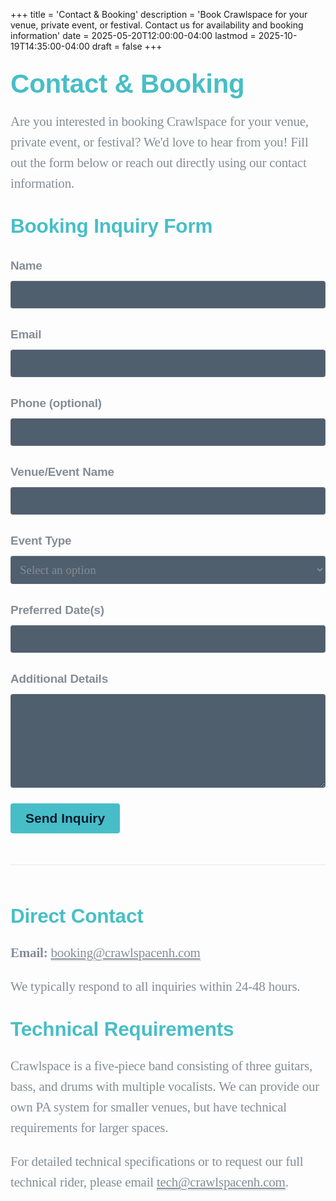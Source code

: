 +++
title = 'Contact & Booking'
description = 'Book Crawlspace for your venue, private event, or festival. Contact us for availability and booking information'
date = 2025-05-20T12:00:00-04:00
lastmod = 2025-10-19T14:35:00-04:00
draft = false
+++
<!-- markdownlint-disable MD025 MD033 MD045 -->

<style>
  .contact-container {
    font-family: "Lora", serif;
    font-size: 21px;
    line-height: 33px;
    letter-spacing: -0.2px;
    color: #848d96;
    margin-bottom: 40px;
  }

  .contact-container h1, .contact-container h2 {
    font-family: "Montserrat", sans-serif;
    font-weight: 600;
    color: #47bec7;
    margin-top: 35px;
  }

  .contact-container a {
    color: #848d96;
    transition-duration: 0.5s;
    border-bottom: 1px dotted #848d96;
  }

  .contact-container a:hover {
    color: #CA486d;
    transition-duration: 0.1s;
    border-bottom: 1px dotted #CA486d;
  }

  .contact-form {
    margin-top: 30px;
    max-width: 600px;
  }

  .form-group {
    margin-bottom: 25px;
  }

  .form-group label {
    display: block;
    margin-bottom: 8px;
    font-family: "Montserrat", sans-serif;
    font-weight: 600;
    font-size: 0.9em;
  }

  .form-group input, .form-group textarea, .form-group select {
    width: 100%;
    padding: 10px;
    border: 1px solid rgba(132, 141, 150, 0.3);
    background-color: rgba(6, 28, 48, 0.7);
    border-radius: 4px;
    font-family: "Lora", serif;
    font-size: 0.9em;
    color: #848d96;
  }

  .form-group textarea {
    min-height: 150px;
    resize: vertical;
  }

  .submit-button {
    background-color: #47bec7;
    color: #061C30;
    border: none;
    padding: 12px 24px;
    border-radius: 4px;
    cursor: pointer;
    font-family: "Montserrat", sans-serif;
    font-weight: 600;
    font-size: 1em;
    transition: background-color 0.3s ease;
  }

  .submit-button:hover {
    background-color: #CA486d;
  }

  .contact-info {
    margin-top: 50px;
    padding-top: 30px;
    border-top: 1px solid rgba(132, 141, 150, 0.2);
  }

  .contact-method {
    margin-bottom: 20px;
  }

  .contact-method i {
    margin-right: 10px;
    color: #47bec7;
  }
</style>

<div class="contact-container">

# Contact & Booking

Are you interested in booking Crawlspace for your venue, private event, or festival? We'd love to hear from you! Fill out the form below or reach out directly using our contact information.

## Booking Inquiry Form

<form class="contact-form" action="https://formspree.io/f/mzzrwwny" method="POST">
  <div class="form-group">
    <label for="name">Name</label>
    <input type="text" id="name" name="name" required>
  </div>
  <div class="form-group">
    <label for="email">Email</label>
    <input type="email" id="email" name="email" required>
  </div>
  <div class="form-group">
    <label for="phone">Phone (optional)</label>
    <input type="tel" id="phone" name="phone">
  </div>
  <div class="form-group">
    <label for="venue">Venue/Event Name</label>
    <input type="text" id="venue" name="venue" required>
  </div>
  <div class="form-group">
    <label for="event-type">Event Type</label>
    <select id="event-type" name="event-type" required>
      <option value="">Select an option</option>
      <option value="bar-club">Bar/Club</option>
      <option value="festival">Festival</option>
      <option value="private">Private Event</option>
      <option value="corporate">Corporate Event</option>
      <option value="other">Other</option>
    </select>
  </div>
  <div class="form-group">
    <label for="date">Preferred Date(s)</label>
    <input type="text" id="date" name="date" required>
  </div>
  <div class="form-group">
    <label for="message">Additional Details</label>
    <textarea id="message" name="message" required></textarea>
  </div>
  <button type="submit" class="submit-button">Send Inquiry</button>
</form>

<div class="contact-info">
  <h2>Direct Contact</h2>
  <div class="contact-method">
    <strong>Email:</strong> <a href="mailto:booking@crawlspacenh.com">booking@crawlspacenh.com</a>
  </div>

  <p>We typically respond to all inquiries within 24-48 hours.</p>

  <h2>Technical Requirements</h2>
  <p>Crawlspace is a five-piece band consisting of three guitars, bass, and drums with multiple vocalists. We can provide our own PA system for smaller venues, but have technical requirements for larger spaces.</p>
  <p>For detailed technical specifications or to request our full technical rider, please email <a href="mailto:tech@crawlspacenh.com">tech@crawlspacenh.com</a>.</p>
</div>

</div>
